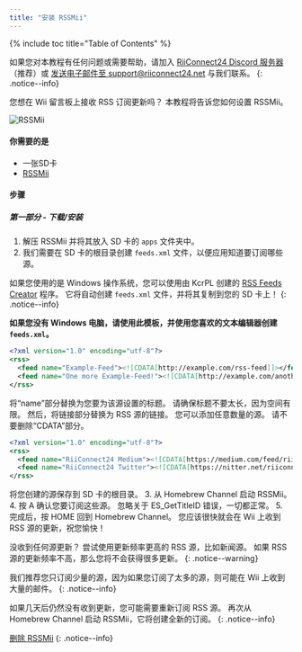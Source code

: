 ```yaml
---
title: "安装 RSSMii"
---
```


{% include toc title="Table of Contents" %}

如果您对本教程有任何问题或需要帮助，请加入 [RiiConnect24 Discord 服务器](https://discord.gg/rc24)（推荐）或 [发送电子邮件至 support@riiconnect24.net](mailto:support@riiconnect24.net) 与我们联系。
{: .notice--info}

您想在 Wii 留言板上接收 RSS 订阅更新吗？ 本教程将告诉您如何设置 RSSMii。

![RSSMii](/images/rssmii.png)

#### 你需要的是

* 一张SD卡
* [RSSMii](https://oscwii.org/library/app/rssmii)

#### 步骤
##### 第一部分 - 下载/安装

1. 解压 RSSMii 并将其放入 SD 卡的 `apps` 文件夹中。
2. 我们需要在 SD 卡的根目录创建 `feeds.xml` 文件，以便应用知道要订阅哪些源。

如果您使用的是 Windows 操作系统，您可以使用由 KcrPL 创建的 [RSS Feeds Creator](https://github.com/RiiConnect24/rssmii/releases/download/v1.4.1/RSSFeedsCreator.bat) 程序。 它将自动创建 `feeds.xml` 文件，并将其复制到您的 SD 卡上！
{: .notice--info}

<b>如果您没有 Windows 电脑，请使用此模板，并使用您喜欢的文本编辑器创建 `feeds.xml`。</b>

```xml
<?xml version="1.0" encoding="utf-8"?>
<rss>
  <feed name="Example-Feed"><![CDATA[http://example.com/rss-feed]]></feed>
  <feed name="One more Example-Feed!"><![CDATA[http://example.com/another_rss-feed]]></feed>
</rss>
```

将“name”部分替换为您要为该源设置的标题。 请确保标题不要太长，因为空间有限。 然后，将链接部分替换为 RSS 源的链接。 您可以添加任意数量的源。 请不要删除“CDATA”部分。

```xml
<?xml version="1.0" encoding="utf-8"?>
<rss>
  <feed name="RiiConnect24 Medium"><![CDATA[https://medium.com/feed/riiconnect24]]></feed>
  <feed name="RiiConnect24 Twitter"><![CDATA[https://nitter.net/riiconnect24/rss]]></feed>
</rss>
```

将您创建的源保存到 SD 卡的根目录。
3. 从 Homebrew Channel 启动 RSSMii。
4. 按 A 确认您要订阅这些源。 忽略关于 ES_GetTitleID 错误，一切都正常。
5. 完成后，按 HOME 回到 Homebrew Channel。 您应该很快就会在 Wii 上收到 RSS 源的更新，祝您愉快！

没收到任何源更新？ 尝试使用更新频率更高的 RSS 源，比如新闻源。 如果 RSS 源的更新频率不高，那么您将不会获得很多更新。
{: .notice--warning}

我们推荐您只订阅少量的源，因为如果您订阅了太多的源，则可能在 Wii 上收到大量的邮件。
{: .notice--info}

如果几天后仍然没有收到更新，您可能需要重新订阅 RSS 源。 再次从 Homebrew Channel 启动 RSSMii，它将创建全新的订阅。
{: .notice--info}

[删除 RSSMii](rssmii-remove)
{: .notice--info}
